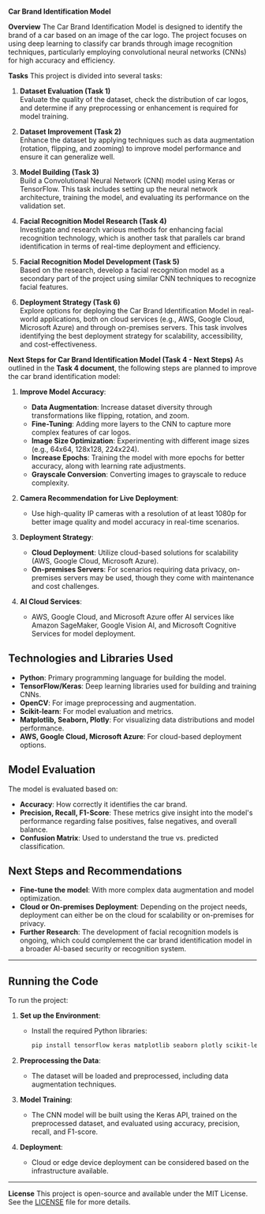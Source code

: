 **Car Brand Identification Model**

**Overview**
The Car Brand Identification Model is designed to identify the brand of a car based on an image of the car logo. The project focuses on using deep learning to classify car brands through image recognition techniques, particularly employing convolutional neural networks (CNNs) for high accuracy and efficiency.

**Tasks**
This project is divided into several tasks:

1. **Dataset Evaluation (Task 1)**  
   Evaluate the quality of the dataset, check the distribution of car logos, and determine if any preprocessing or enhancement is required for model training.

2. **Dataset Improvement (Task 2)**  
   Enhance the dataset by applying techniques such as data augmentation (rotation, flipping, and zooming) to improve model performance and ensure it can generalize well.

3. **Model Building (Task 3)**  
   Build a Convolutional Neural Network (CNN) model using Keras or TensorFlow. This task includes setting up the neural network architecture, training the model, and evaluating its performance on the validation set.

4. **Facial Recognition Model Research (Task 4)**  
   Investigate and research various methods for enhancing facial recognition technology, which is another task that parallels car brand identification in terms of real-time deployment and efficiency.

5. **Facial Recognition Model Development (Task 5)**  
   Based on the research, develop a facial recognition model as a secondary part of the project using similar CNN techniques to recognize facial features.

6. **Deployment Strategy (Task 6)**  
   Explore options for deploying the Car Brand Identification Model in real-world applications, both on cloud services (e.g., AWS, Google Cloud, Microsoft Azure) and through on-premises servers. This task involves identifying the best deployment strategy for scalability, accessibility, and cost-effectiveness.

**Next Steps for Car Brand Identification Model (Task 4 - Next Steps)**
As outlined in the **Task 4 document**, the following steps are planned to improve the car brand identification model:

1. **Improve Model Accuracy**: 
   - **Data Augmentation**: Increase dataset diversity through transformations like flipping, rotation, and zoom.
   - **Fine-Tuning**: Adding more layers to the CNN to capture more complex features of car logos.
   - **Image Size Optimization**: Experimenting with different image sizes (e.g., 64x64, 128x128, 224x224).
   - **Increase Epochs**: Training the model with more epochs for better accuracy, along with learning rate adjustments.
   - **Grayscale Conversion**: Converting images to grayscale to reduce complexity.

2. **Camera Recommendation for Live Deployment**: 
   - Use high-quality IP cameras with a resolution of at least 1080p for better image quality and model accuracy in real-time scenarios.

3. **Deployment Strategy**:
   - **Cloud Deployment**: Utilize cloud-based solutions for scalability (AWS, Google Cloud, Microsoft Azure).
   - **On-premises Servers**: For scenarios requiring data privacy, on-premises servers may be used, though they come with maintenance and cost challenges.

4. **AI Cloud Services**:
   - AWS, Google Cloud, and Microsoft Azure offer AI services like Amazon SageMaker, Google Vision AI, and Microsoft Cognitive Services for model deployment.

## **Technologies and Libraries Used**
- **Python**: Primary programming language for building the model.
- **TensorFlow/Keras**: Deep learning libraries used for building and training CNNs.
- **OpenCV**: For image preprocessing and augmentation.
- **Scikit-learn**: For model evaluation and metrics.
- **Matplotlib, Seaborn, Plotly**: For visualizing data distributions and model performance.
- **AWS, Google Cloud, Microsoft Azure**: For cloud-based deployment options.

## **Model Evaluation**
The model is evaluated based on:
- **Accuracy**: How correctly it identifies the car brand.
- **Precision, Recall, F1-Score**: These metrics give insight into the model's performance regarding false positives, false negatives, and overall balance.
- **Confusion Matrix**: Used to understand the true vs. predicted classification.

## **Next Steps and Recommendations**
- **Fine-tune the model**: With more complex data augmentation and model optimization.
- **Cloud or On-premises Deployment**: Depending on the project needs, deployment can either be on the cloud for scalability or on-premises for privacy.
- **Further Research**: The development of facial recognition models is ongoing, which could complement the car brand identification model in a broader AI-based security or recognition system.

---

## **Running the Code**
To run the project:

1. **Set up the Environment**:
   - Install the required Python libraries:
     ```bash
     pip install tensorflow keras matplotlib seaborn plotly scikit-learn opencv-python
     ```

2. **Preprocessing the Data**:
   - The dataset will be loaded and preprocessed, including data augmentation techniques.

3. **Model Training**:
   - The CNN model will be built using the Keras API, trained on the preprocessed dataset, and evaluated using accuracy, precision, recall, and F1-score.

4. **Deployment**:
   - Cloud or edge device deployment can be considered based on the infrastructure available.

---
**License**
This project is open-source and available under the MIT License. See the [LICENSE](LICENSE) file for more details.
